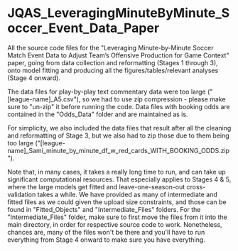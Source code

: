 # JQAS_LeveragingMinuteByMinute_Soccer_Event_Data_Paper

All the source code files for the "Leveraging Minute-by-Minute Soccer Match Event Data to Adjust Team’s Offensive Production for Game Context" paper, going from data collection and reformatting (Stages 1 through 3), onto model fitting and producing all the figures/tables/relevant analyses (Stage 4 onward).

The data files for play-by-play text commentary data were too large ("[league-name]_A5.csv"), so we had to use zip compression - please make sure to "un-zip" it before running the code. Data files with booking odds are contained in the "Odds_Data" folder and are maintained as is.

For simplicity, we also included the data files that result after all the cleaning and reformatting of Stage 3, but we also had to zip those due to them being too large ("[league-name]_Sami_minute_by_minute_df_w_red_cards_WITH_BOOKING_ODDS.zip").

Note that, in many cases, it takes a really long time to run, and can take up significant computational resources. That especially applies to Stages 4 & 5, where the large models get fitted and leave-one-season-out cross-validation takes a while. We have provided as many of intermediate and fitted files as we could given the upload size constraints, and those can be found in "Fitted_Objects" and "Intermediate_Files" folders. For the "Intermediate_Files" folder, make sure to first move the files from it into the main directory, in order for respective source code to work. Nonetheless, chances are, many of the files won't be there and you'll have to run everything from Stage 4 onward to make sure you have everything.
